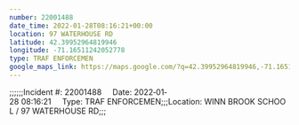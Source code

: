 ```yaml
---
number: 22001488
date_time: 2022-01-28T08:16:21+00:00
location: 97 WATERHOUSE RD
latitude: 42.39952964819946
longitude: -71.16511242052778
type: TRAF ENFORCEMEN
google_maps_link: https://maps.google.com/?q=42.39952964819946,-71.16511242052778
---
```


;;;;;;Incident #: 22001488     Date: 2022‐01‐28 08:16:21     Type: TRAF ENFORCEMEN;;;Location: WINN BROOK SCHOOL / 97 WATERHOUSE RD;;;
